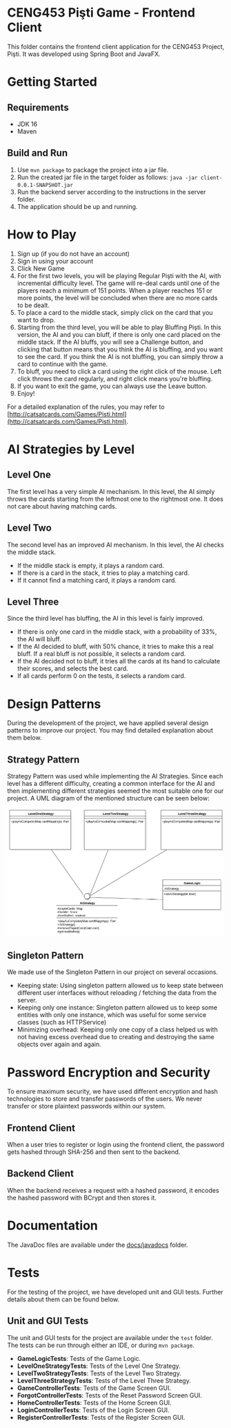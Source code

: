 # CENG453 Pişti Game - Frontend Client

This folder contains the frontend client application for the CENG453 Project, Pişti. It was developed using Spring Boot and JavaFX. 

# Getting Started

## Requirements

* JDK 16
* Maven

## Build and Run

1. Use `mvn package` to package the project into a jar file. 
2. Run the created jar file in the target folder as follows: `java -jar client-0.0.1-SNAPSHOT.jar`
3. Run the backend server according to the instructions in the server folder.
4. The application should be up and running.


# How to Play

1. Sign up (if you do not have an account)
2. Sign in using your account
3. Click New Game
4. For the first two levels, you will be playing Regular Pişti with the AI, with incremental difficulty level. The game will re-deal cards until one of the players reach a minimum of 151 points. When a player reaches 151 or more points, the level will be concluded when there are no more cards to be dealt.
5. To place a card to the middle stack, simply click on the card that you want to drop.
6. Starting from the third level, you will be able to play Bluffing Pişti. In this version, the AI and you can bluff, if there is only one card placed on the middle stack. If the AI bluffs, you will see a Challenge button, and clicking that button means that you think the AI is bluffing, and you want to see the card. If you think the AI is not bluffing, you can simply throw a card to continue with the game.
7. To bluff, you need to click a card using the right click of the mouse. Left click throws the card regularly, and right click means you're bluffing. 
8. If you want to exit the game, you can always use the Leave button.
9. Enjoy!

For a detailed explanation of the rules, you may refer to [http://catsatcards.com/Games/Pisti.html](http://catsatcards.com/Games/Pisti.html).

# AI Strategies by Level

## Level One

The first level has a very simple AI mechanism. In this level, the AI simply throws the cards starting from the leftmost one to the rightmost one. It does not care about having matching cards.

## Level Two

The second level has an improved AI mechanism. In this level, the AI checks the middle stack. 
* If the middle stack is empty, it plays a random card. 
* If there is a card in the stack, it tries to play a matching card. 
* If it cannot find a matching card, it plays a random card.

## Level Three

Since the third level has bluffing, the AI in this level is fairly improved. 
* If there is only one card in the middle stack, with a probability of 33%, the AI will bluff. 
* If the AI decided to bluff, with 50% chance, it tries to make this a real bluff. If a real bluff is not possible, it selects a random card.
* If the AI decided not to bluff, it tries all the cards at its hand to calculate their scores, and selects the best card.
* If all cards perform 0 on the tests, it selects a random card.

# Design Patterns

During the development of the project, we have applied several design patterns to improve our project. You may find detailed explanation about them below.

## Strategy Pattern

Strategy Pattern was used while implementing the AI Strategies. Since each level has a different difficulty, creating a common interface for the AI and then implementing different strategies seemed the most suitable one for our project. A UML diagram of the mentioned structure can be seen below:

![Strategy Pattern UML Diagram](docs/img/strategy.png)

## Singleton Pattern

We made use of the Singleton Pattern in our project on several occasions.
* Keeping state: Using singleton pattern allowed us to keep state between different user interfaces without reloading / fetching the data from the server.
* Keeping only one instance: Singleton pattern allowed us to keep some entities with only one instance, which was useful for some service classes (such as HTTPService)
* Minimizing overhead: Keeping only one copy of a class helped us with not having excess overhead due to creating and destroying the same objects over again and again.


# Password Encryption and Security

To ensure maximum security, we have used different encryption and hash technologies to store and transfer passwords of the users. We never transfer or store plaintext passwords within our system.

## Frontend Client

When a user tries to register or login using the frontend client, the password gets hashed through SHA-256 and then sent to the backend.

## Backend Client

When the backend receives a request with a hashed password, it encodes the hashed password with BCrypt and then stores it.



# Documentation

The JavaDoc files are available under the [docs/javadocs](docs/javadocs) folder.

 
# Tests

For the testing of the project, we have developed unit and GUI tests. Further details about them can be found below.

## Unit and GUI Tests

The unit and GUI tests for the project are available under the `test` folder. The tests can be run through either an IDE, or during `mvn package`. 

* **GameLogicTests**: Tests of the Game Logic.
* **LevelOneStrategyTests**: Tests of the Level One Strategy.
* **LevelTwoStrategyTests**: Tests of the Level Two Strategy.
* **LevelThreeStrategyTests**: Tests of the Level Three Strategy.
* **GameControllerTests**: Tests of the Game Screen GUI.
* **ForgotControllerTests**: Tests of the Reset Password Screen GUI.
* **HomeControllerTests**: Tests of the Home Screen GUI.
* **LoginControllerTests**: Tests of the Login Screen GUI.
* **RegisterControllerTests**: Tests of the Register Screen GUI.

